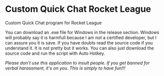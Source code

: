 # Custom Quick Chat Rocket League
Custom Quick Chat program for Rocket League

You can download an .exe file for Windows in the release section. Windows will probably say it is harmfull because I am not a certified developer, but I can assure you it is save. If you have doubts read the source code if you understand it. It is not pretty but it works. You can also just download the source code and run the script with Auto Hotkey.

*Please don't use this application to insult people. If you get banned for verbal harassment, it's on you. This is simply to have fun!!!*
